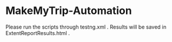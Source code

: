 # MakeMyTrip-Automation

Please run the scripts through testng.xml .
Results will be saved in ExtentReportResults.html .

